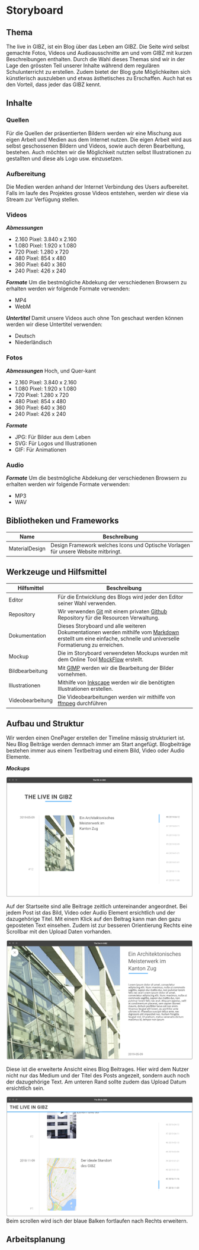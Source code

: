 Storyboard
==========

Thema
-----
The live in GIBZ, ist ein Blog über das Leben am GIBZ. Die Seite wird selbst gemachte Fotos, Videos und Audioausschnitte am und vom GIBZ mit kurzen Beschreibungen enthalten.
Durch die Wahl dieses Themas sind wir in der Lage den grössten Teil unserer Inhalte während dem regulären Schulunterricht zu erstellen. Zudem bietet der Blog gute Möglichkeiten sich künstlerisch auszuleben und etwas ästhetisches zu Erschaffen. Auch hat es den Vorteil, dass jeder das GIBZ kennt.

Inhalte
-------
### Quellen
Für die Quellen der präsentierten Bildern werden wir eine Mischung aus eigen Arbeit und Medien aus dem Internet nutzen. Die eigen Arbeit wird aus selbst geschossenen Bildern und Videos, sowie auch deren Bearbeitung, bestehen.
Auch möchten wir die Möglichkeit nutzten selbst Illustrationen zu gestallten und diese als Logo usw. einzusetzen.

### Aufbereitung
Die Medien werden anhand der Internet Verbindung des Users aufbereitet. Falls im laufe des Projektes grosse Videos entstehen, werden wir diese via Stream zur Verfügung stellen.

### Videos
***Abmessungen***
- 2.160 Pixel: 3.840 x 2.160
- 1.080 Pixel: 1.920 x 1.080
- 720 Pixel: 1.280 x 720
- 480 Pixel: 854 x 480
- 360 Pixel: 640 x 360
- 240 Pixel: 426 x 240

***Formate***
Um die bestmögliche Abdekung der verschiedenen Browsern zu erhalten werden wir folgende Formate verwenden:
- MP4
- WebM

***Untertitel***
Damit unsere Videos auch ohne Ton geschaut werden können werden wir diese Untertitel verwenden:
- Deutsch
- Niederländisch

### Fotos
***Abmessungen***
Hoch, und Quer-kant
- 2.160 Pixel: 3.840 x 2.160
- 1.080 Pixel: 1.920 x 1.080
- 720 Pixel: 1.280 x 720
- 480 Pixel: 854 x 480
- 360 Pixel: 640 x 360
- 240 Pixel: 426 x 240

***Formate***
- JPG: Für Bilder aus dem Leben
- SVG: Für Logos und Illustrationen
- GIF: Für Animationen

### Audio
***Formate***
Um die bestmögliche Abdekung der verschiedenen Browsern zu erhalten werden wir folgende Formate verwenden:
- MP3
- WAV

Bibliotheken und Frameworks
---------------------------
| Name            | Beschreibung                                                                                                       |
| ----------------| ------------------------------------------------------------------------------------------------------------------ |
| MaterialDesign  | Design Framework welches Icons und Optische Vorlagen für unsere Website mitbringt.                                 |

Werkzeuge und Hilfsmittel
-------------------------

| Hilfsmittel | Beschreibung |
| ---| --- |
| Editor | Für die Entwicklung des Blogs wird jeder den Editor seiner Wahl verwenden. |
| Repository | Wir verwenden [Git](https://git-scm.com/) mit einem privaten [Github](https://github.com) Repository für die Resourcen Verwaltung. |
| Dokumentation | Dieses Storyboard und alle weiteren Dokumentationen werden mithilfe vom [Markdown](https://en.wikipedia.org/wiki/Markdown) erstellt um eine einfache, schnelle und universelle Formatierung zu erreichen. |
| Mockup | Die im Storyboard verwendeten Mockups wurden mit dem Online Tool [MockFlow](https://mockflow.com/) erstellt. |
| Bildbearbeitung | Mit [GIMP](https://www.gimp.org/) werden wir die Bearbeitung der Bilder vornehmen. |
| Illustrationen  | Mithilfe von [Inkscape](https://inkscape.org/) werden wir die benötigten Illustrationen erstellen. |
| Videobearbeitung | Die Videobearbeitungen werden wir mithilfe von [ffmpeg](https://ffmpeg.org/) durchführen |


Aufbau und Struktur
-------------------
Wir werden einen OnePager erstellen der Timeline mässig strukturiert ist. Neu Blog Beiträge werden demnach immer am Start angefügt. Blogbeiträge bestehen immer aus einem Textbeitrag und einem Bild, Video oder Audio Elemente.  

***Mockups***

![Main site](assets/main.PNG)

Auf der Startseite sind alle Beitrage zeitlich untereinander angeordnet. Bei jedem Post ist das Bild, Video oder Audio Element ersichtlich und der dazugehörige Titel. Mit einem Klick auf den Beitrag kann man den gazu geposteten Text einsehen. Zudem ist zur besseren Orientierung Rechts eine Scrollbar mit den Upload Daten vorhanden.

![focus view](assets/focus.PNG)

Diese ist die erweiterte Ansicht eines Blog Beitrages. Hier wird dem Nutzer nicht nur das Medium und der Titel des Posts angezeit, sondern auch noch der dazugehörige Text. Am unteren Rand sollte zudem das Upload Datum ersichtlich sein.

![Scrolled](assets/main_scroll.PNG)
Beim scrollen wird isch der blaue Balken fortlaufen nach Rechts erweitern.

Arbeitsplanung
--------------
